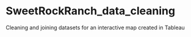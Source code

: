 # SweetRockRanch_data_cleaning
Cleaning and joining datasets for an interactive map created in Tableau
